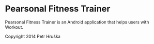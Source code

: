 Pearsonal Fitness Trainer
===

Pearsonal Fitness Trainer is an Android application that helps users with Workout.

Copyright 2014 Petr Hruška
